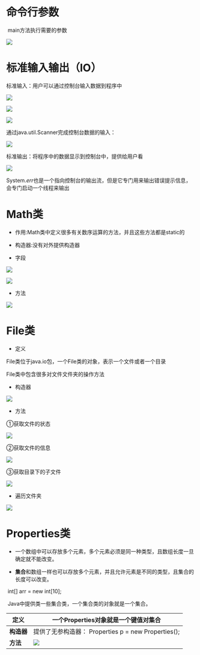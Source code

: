# 命令行参数

​     main方法执行需要的参数

![](img/11-1.png)



# 标准输入输出（IO）

标准输入：用户可以通过控制台输入数据到程序中

![](img/11-2.png)

![](img/11-3.png)

![](img/11-4.png)

通过java.util.Scanner完成控制台数据的输入：

![](img/11-5.png)

标准输出：将程序中的数据显示到控制台中，提供给用户看

![](img/11-6.png)

System.*err*也是一个指向控制台的输出流，但是它专门用来输出错误提示信息，会专门启动一个线程来输出  

# Math类

- 作用:Math类中定义很多有关数序运算的方法，并且这些方法都是static的
- 构造器:没有对外提供构造器

- 字段

![](img/11-7.png)

![](img/11-8.png)

- 方法

![](img/11-9.png)

# File类

- 定义

File类位于java.io包，一个File类的对象，表示一个文件或者一个目录

File类中包含很多对文件文件夹的操作方法

- 构造器

![](img/11-10.png)

- 方法

①获取文件的状态

![](img/11-11.png)

②获取文件的信息

![](img/11-12.png)

③获取目录下的子文件

![](img/11-13.png)

- 遍历文件夹

![](img/11-14.png)

# Properties类

- 一个数组中可以存放多个元素，多个元素必须是同一种类型，且数组长度一旦确定就不能改变。

- **集合**和数组一样也可以存放多个元素，并且允许元素是不同的类型，且集合的长度可以改变。

​     int[] arr = new int[10];

​     Java中提供类一些集合类，一个集合类的对象就是一个集合。

| **定义**   | 一个Properties对象就是一个键值对集合                  |
| ---------- | ----------------------------------------------------- |
| **构造器** | 提供了无参构造器：  Properties p =  new Properties(); |
| **方法**   | ![](img/11-15.png)                                    |

